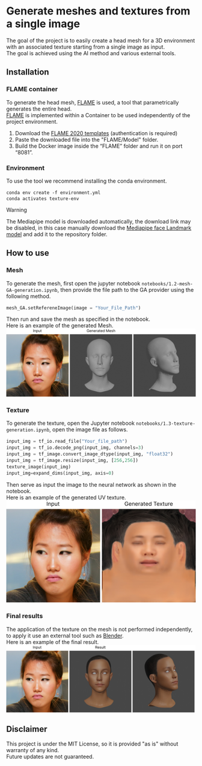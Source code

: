 # Generate meshes and textures from a single image

The goal of the project is to easily create a head mesh for a 3D environment with an associated texture starting from a single image as input.<br>
The goal is achieved using the AI ​​method and various external tools.<br>

## Installation

### FLAME container

To generate the head mesh, [FLAME](https://flame.is.tue.mpg.de/index.html "FLAME") is used, a tool that parametrically generates the entire head.<br>
[FLAME](https://flame.is.tue.mpg.de/index.html "FLAME") is implemented within a Container to be used independently of the project environment.<br>

1. Download the [FLAME 2020 templates](https://flame.is.tue.mpg.de/download.php "FLAME 2020 templates") (authentication is required)
2. Paste the downloaded file into the "FLAME/Model" folder.
3. Build the Docker image inside the “FLAME” folder and run it on port “8081”.

### Environment

To use the tool we recommend installing the conda environment.<br>

```console".
conda env create -f environment.yml
conda activates texture-env
```

> [!WARNING]
> The Mediapipe model is downloaded automatically, the download link may be disabled, in this case manually download the [Mediapipe face Landmark model](https://developers.google.com/mediapipe/solutions/vision/face_landmarker "Mediapipe face reference model") and add it to the repository folder.<br>

## How to use

### Mesh

To generate the mesh, first open the jupyter notebook `notebooks/1.2-mesh-GA-generation.ipynb`, then provide the file path to the GA provider using the following method.<br>

```python
mesh_GA.setRefereneImage(image = "Your_File_Path")
```

Then run and save the mesh as specified in the notebook.<br>
Here is an example of the generated Mesh.<br>
![Mesh Example](reports\figures\Example_Mesh.jpg)

### Texture

To generate the texture, open the Jupyter notebook `notebooks/1.3-texture- generation.ipynb`, open the image file as follows.<br>

```python
input_img = tf_io.read_file("Your_file_path")
input_img = tf_io.decode_png(input_img, channels=3)
input_img = tf_image.convert_image_dtype(input_img, "float32")
input_img = tf_image.resize(input_img, [256,256])
texture_image(input_img)
input_img=expand_dims(input_img, axis=0)
```

Then serve as input the image to the neural network as shown in the notebook.<br>
Here is an example of the generated UV texture.<br>
![Example Mesh](reports\figures\Example_Texture.jpg)

### Final results

The application of the texture on the mesh is not performed independently, to apply it use an external tool such as [Blender](https://www.blender.org/ "Blender").<br>
Here is an example of the final result.<br>
![Example Result](reports\figures\Example_Result.jpg)

## Disclaimer

This project is under the MIT License, so it is provided "as is" without warranty of any kind.<br>
Future updates are not guaranteed.<br>
